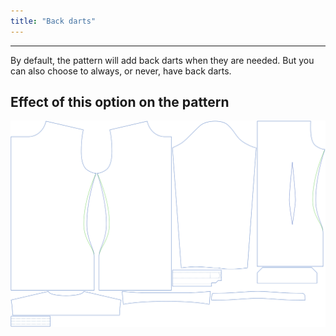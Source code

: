 ```yaml
---
title: "Back darts"
---
```


***

By default, the pattern will add back darts when they are needed. But you can also choose to always, or never, have back darts.

## Effect of this option on the pattern

![This image shows the effect of this option by superimposing several variants that have a different value for this option](simon_backdarts_sample.svg "Effect of this option on the pattern")
